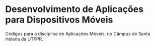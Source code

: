 # Desenvolvimento de Aplicações para Dispositivos Móveis

Códigos para a disciplina de Aplicações Móveis, no Câmpus de Santa Helena da UTFPR.


